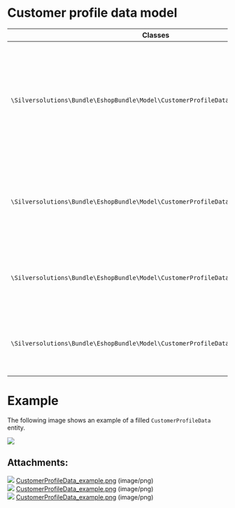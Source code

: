 # Customer profile data model 

<table>
<colgroup>
<col style="width: 50%" />
<col style="width: 50%" />
</colgroup>
<thead>
<tr class="header">
<th>Classes</th>
<th>Description</th>
</tr>
</thead>
<tbody>
<tr>
<td><code>\Silversolutions\Bundle\EshopBundle\Model\CustomerProfileData\CustomerProfileData</code></td>
<td><p>Main class for the customer profile data entity, will hold addresses, <code>SesUser</code> and optional data within a <code>CustomerProfileDataMap</code>.</p>
<p>Addresses are stored in party objects. <a href="http://confluence.ng.silverproducts.de/display/EX/ERP+Message%3A+SelectCustomer#ERPMessage:SelectCustomer-ReusablePartyelement" class="external-link">These Party classes</a> are generated by the <a href="http://confluence.ng.silverproducts.de/display/EX/ERP+Message-Class-Generator" class="external-link">message generator</a>.</p>
<p>It extends a <a href="ValueObject_23560594.html">ValueObject</a> threrefore any data is public readable.</p></td>
</tr>
<tr>
<td><code>\Silversolutions\Bundle\EshopBundle\Model\CustomerProfileData\SesUser</code></td>
<td><p>Is located under a <code>CustomerProfileData</code> and holds information about the user account like customer number, login name, email address.</p>
<p>It extends a  <a href="ValueObject_23560594.html">ValueObject</a> threrefore any data is public readable.</p></td>
</tr>
<tr>
<td><code>\Silversolutions\Bundle\EshopBundle\Model\CustomerProfileData\Contact</code></td>
<td><p>Is located under a <code>SesUser</code> and holds information about the contact.</p>
<p>It extends a  <a href="ValueObject_23560594.html">ValueObject</a> threrefore any data is public readable.</p></td>
</tr>
<tr>
<td><code>\Silversolutions\Bundle\EshopBundle\Model\CustomerProfileData\DeprecatedCustomer</code></td>
<td>Provides a mapping class which implements the deprecated <code>CustomerInterface</code>. It is used for components depending on the old model within the system and built by the <code>DeprecatedCustomerMappingService</code>.</td>
</tr>
</tbody>
</table>

# Example

The following image shows an example of a filled `CustomerProfileData` entity.

![](attachments/23560898/23563994.png)

## Attachments:

![](images/icons/bullet_blue.gif) [CustomerProfileData\_example.png](attachments/23560898/23563995.png) (image/png)  
![](images/icons/bullet_blue.gif) [CustomerProfileData\_example.png](attachments/23560898/23563996.png) (image/png)  
![](images/icons/bullet_blue.gif) [CustomerProfileData\_example.png](attachments/23560898/23563994.png) (image/png)  
